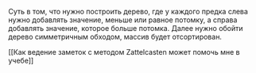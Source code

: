 Суть в том, что нужно построить дерево, где у каждого предка слева нужно добавлять значение, меньше или равное потомку, а справа добавлять значение, которое больше потомка. Далее нужно обойти дерево симметричным обходом, массив будет отсортирован.

[[Как ведение заметок с методом Zattelcasten может помочь мне в учебе]]
